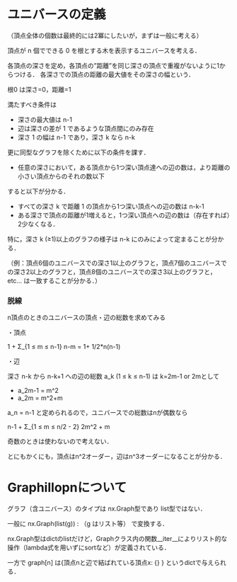 # ユニバースの定義
（頂点全体の個数は最終的には2冪にしたいが，まずは一般に考える）

頂点が n 個でできる 0 を根とする木を表示するユニバースを考える．

各頂点の深さを定め，各頂点の”距離”を同じ深さの頂点で重複がないように1からつける．
各深さでの頂点の距離の最大値をその深さの幅という．

根0 は深さ=0，距離=1

満たすべき条件は
 - 深さの最大値は n-1
 - 辺は深さの差が 1 であるような頂点間にのみ存在
 - 深さ 1 の幅は n-1 であり，深さ k なら n-k

更に同型なグラフを除くために以下の条件を課す．
 - 任意の深さにおいて，ある頂点から1つ深い頂点達への辺の数は，より距離の小さい頂点からのそれの数以下

 すると以下が分かる．

 - すべての深さ k で距離 1 の頂点から1つ深い頂点への辺の数は n-k-1
 - ある深さで頂点の距離が1増えると，1つ深い頂点への辺の数は（存在すれば）2少なくなる．

特に，深さ k (≥1)以上のグラフの様子は n-k にのみによって定まることが分かる．

（例：頂点6個のユニバースでの深さ1以上のグラフと，頂点7個のユニバースでの深さ2以上のグラフと，頂点8個のユニバースでの深さ3以上のグラフと，etc… は一致することが分かる．）

### 脱線
n頂点のときのユニバースの頂点・辺の総数を求めてみる

・頂点

1 + Σ_{1 ≤ m ≤ n-1} n-m = 1+ 1/2*n(n-1)

・辺

 深さ n-k から n-k+1 への辺の総数 a_k (1 ≤ k ≤ n-1) は k=2m-1 or 2mとして

 - a_2m-1 = m^2
 - a_2m = m^2+m

a_n = n-1 と定められるので，ユニバースでの総数はnが偶数なら

n-1 + Σ_{1 ≤ m ≤ n/2 - 2} 2m^2 + m

奇数のときは使わないので考えない．

とにもかくにも，頂点はn^2オーダー，辺はn^3オーダーになることが分かる．


# Graphillopnについて
グラフ（含ユニバース）のタイプは nx.Graph型であり list型ではない．

一般に nx.Graph(list(g)) : （g はリスト等） で変換する．

nx.Graph型はdictのlistだけど，Graphクラス内の関数\_\_iter\_\_によりリスト的な操作（lambda式を用いずにsortなど）が定義されている．

一方で graph[n] は\{頂点nと辺で結ばれている頂点x: \{\} \} というdictで与えられる．

